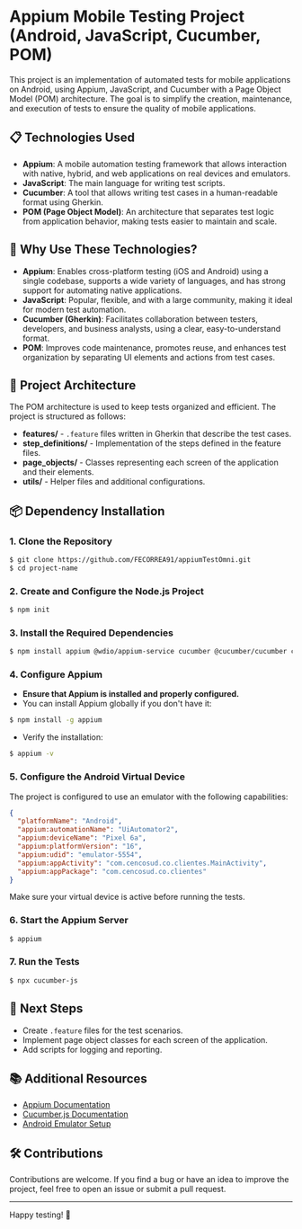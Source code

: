 # Appium Mobile Testing Project (Android, JavaScript, Cucumber, POM)

This project is an implementation of automated tests for mobile applications on Android, using Appium, JavaScript, and Cucumber with a Page Object Model (POM) architecture. The goal is to simplify the creation, maintenance, and execution of tests to ensure the quality of mobile applications.

## 📋 Technologies Used

* **Appium**: A mobile automation testing framework that allows interaction with native, hybrid, and web applications on real devices and emulators.
* **JavaScript**: The main language for writing test scripts.
* **Cucumber**: A tool that allows writing test cases in a human-readable format using Gherkin.
* **POM (Page Object Model)**: An architecture that separates test logic from application behavior, making tests easier to maintain and scale.

## 🚀 Why Use These Technologies?

* **Appium**: Enables cross-platform testing (iOS and Android) using a single codebase, supports a wide variety of languages, and has strong support for automating native applications.
* **JavaScript**: Popular, flexible, and with a large community, making it ideal for modern test automation.
* **Cucumber (Gherkin)**: Facilitates collaboration between testers, developers, and business analysts, using a clear, easy-to-understand format.
* **POM**: Improves code maintenance, promotes reuse, and enhances test organization by separating UI elements and actions from test cases.

## 📁 Project Architecture

The POM architecture is used to keep tests organized and efficient. The project is structured as follows:

* **features/** - `.feature` files written in Gherkin that describe the test cases.
* **step\_definitions/** - Implementation of the steps defined in the feature files.
* **page\_objects/** - Classes representing each screen of the application and their elements.
* **utils/** - Helper files and additional configurations.

## 📦 Dependency Installation

### 1. Clone the Repository

```bash
$ git clone https://github.com/FECORREA91/appiumTestOmni.git
$ cd project-name
```

### 2. Create and Configure the Node.js Project

```bash
$ npm init
```

### 3. Install the Required Dependencies

```bash
$ npm install appium @wdio/appium-service cucumber @cucumber/cucumber chai
```

### 4. Configure Appium

* **Ensure that Appium is installed and properly configured.**
* You can install Appium globally if you don't have it:

```bash
$ npm install -g appium
```

* Verify the installation:

```bash
$ appium -v
```

### 5. Configure the Android Virtual Device

The project is configured to use an emulator with the following capabilities:

```json
{
  "platformName": "Android",
  "appium:automationName": "UiAutomator2",
  "appium:deviceName": "Pixel 6a",
  "appium:platformVersion": "16",
  "appium:udid": "emulator-5554",
  "appium:appActivity": "com.cencosud.co.clientes.MainActivity",
  "appium:appPackage": "com.cencosud.co.clientes"
}
```

Make sure your virtual device is active before running the tests.

### 6. Start the Appium Server

```bash
$ appium
```

### 7. Run the Tests

```bash
$ npx cucumber-js
```

## 📝 Next Steps

* Create `.feature` files for the test scenarios.
* Implement page object classes for each screen of the application.
* Add scripts for logging and reporting.

## 📚 Additional Resources

* [Appium Documentation](https://appium.io/docs/en/about-appium/intro/)
* [Cucumber.js Documentation](https://cucumber.io/docs/cucumber/)
* [Android Emulator Setup](https://developer.android.com/studio/run/emulator)

## 🛠️ Contributions

Contributions are welcome. If you find a bug or have an idea to improve the project, feel free to open an issue or submit a pull request.

---

Happy testing! 🚀
